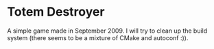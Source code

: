 # Totem Destroyer

A simple game made in September 2009. I will try to clean up the build system
(there seems to be a mixture of CMake and autoconf :)).
